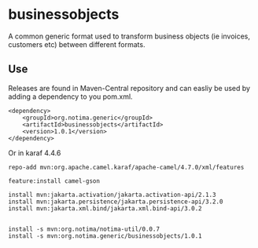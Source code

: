 # businessobjects
A common generic format used to transform business objects (ie invoices, customers etc) between different formats.

## Use

Releases are found in Maven-Central repository and can easliy be used by adding a dependency to you pom.xml.

    <dependency>
        <groupId>org.notima.generic</groupId>
        <artifactId>businessobjects</artifactId>
        <version>1.0.1</version>
    </dependency>

Or in karaf 4.4.6

	repo-add mvn:org.apache.camel.karaf/apache-camel/4.7.0/xml/features

	feature:install camel-gson

	install mvn:jakarta.activation/jakarta.activation-api/2.1.3
	install mvn:jakarta.persistence/jakarta.persistence-api/3.2.0
	install mvn:jakarta.xml.bind/jakarta.xml.bind-api/3.0.2
	

	install -s mvn:org.notima/notima-util/0.0.7
	install -s mvn:org.notima.generic/businessobjects/1.0.1
	
